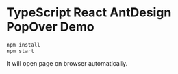 TypeScript React AntDesign PopOver Demo
=================================

```
npm install
npm start
```

It will open page on browser automatically.
